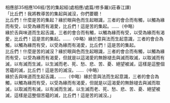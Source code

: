 相應部35相應106經/苦的集起經(處相應/處篇/修多羅)(莊春江譯)  
「比丘們！我將教導苦的集起與滅沒，你們要聽！  
比丘們！什麼是苦的集起？緣於眼與色而生起眼識，三者的會合而有觸，以觸為緣而有受，以受為緣而有渴愛，比丘們！這是苦的集起。……（中略）  
緣於舌與味道而生起舌識，三者的會合而有觸，以觸為緣而有受，以受為緣而有渴愛，比丘們！這是苦的集起。……（中略）緣於意與法而生起意識，三者的會合為觸，以觸為緣而有受，以受為緣而有渴愛，比丘們！這是苦的集起。  
比丘們！什麼是苦的滅沒？緣於眼與色而生起眼識，三者的會合而有觸，以觸為緣而有受，以受為緣而有渴愛，但就是以這渴愛的無餘褪去與滅而取滅，以取滅而有滅，以有滅而生滅，以生滅而老、死、愁、悲、苦、憂、絕望被滅，這樣是這整個苦蘊的滅，比丘們！這是苦的滅沒。……（中略）  
緣於舌與味道而生起舌識，……（中略）緣於意與法而生起意識，三者的會合為觸，以觸為緣而有受，以受為緣而有渴愛，但就是以這渴愛的無餘褪去與滅而取滅，以取滅而有滅，以有滅而生滅，以生滅而老、死、愁、悲、苦、憂、絕望被滅，這樣是這整個苦蘊的滅，比丘們！這是苦的滅沒。」  
  
  
